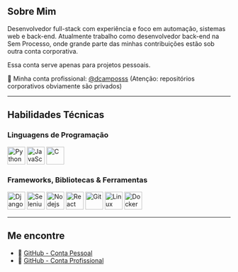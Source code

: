 ## Sobre Mim

Desenvolvedor full-stack com experiência e foco em automação, sistemas web e back-end. Atualmente trabalho como desenvolvedor back-end na Sem Processo, onde grande parte das minhas contribuições estão sob outra conta corporativa.

Essa conta serve apenas para projetos pessoais.

📌 Minha conta profissional: [@dcamposss](https://github.com/dcamposss)
(Atenção: repositórios corporativos obviamente são privados)

---

## Habilidades Técnicas

### Linguagens de Programação
<div>
  <img src="https://cdn.jsdelivr.net/gh/devicons/devicon/icons/python/python-original.svg" width="40" alt="Python" title="Python" />
  <img src="https://cdn.jsdelivr.net/gh/devicons/devicon/icons/javascript/javascript-original.svg" width="40" alt="JavaScript" title="JavaScript" />
  <img src="https://cdn.jsdelivr.net/gh/devicons/devicon/icons/c/c-original.svg" width="40" alt="C" title="C" />
</div>

### Frameworks, Bibliotecas & Ferramentas
<div>
  <img src="https://cdn.jsdelivr.net/gh/devicons/devicon/icons/django/django-plain.svg" width="40" alt="Django" title="Django" />
  <img src="https://cdn.jsdelivr.net/gh/devicons/devicon@latest/icons/selenium/selenium-original.svg" width="40" alt="Selenium" title="Selenium" />
  <img src="https://cdn.jsdelivr.net/gh/devicons/devicon@latest/icons/nodejs/nodejs-original.svg" width="40" alt="Nodejs" title="Nodejs" />
  <img src="https://cdn.jsdelivr.net/gh/devicons/devicon/icons/react/react-original.svg" width="40" alt="React" title="React" />
  <img src="https://cdn.jsdelivr.net/gh/devicons/devicon/icons/git/git-original.svg" width="40" alt="Git" title="Git" />
  <img src="https://cdn.jsdelivr.net/gh/devicons/devicon/icons/linux/linux-original.svg" width="40" alt="Linux" title="Linux" />
  <img src="https://cdn.jsdelivr.net/gh/devicons/devicon/icons/docker/docker-original.svg" width="40" alt="Docker" title="Docker" />
</div>

---

## Me encontre

- 🐙 [GitHub - Conta Pessoal](https://github.com/mrdethos)
- 🏢 [GitHub - Conta Profissional](https://github.com/dcamposss)
